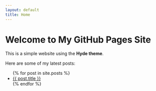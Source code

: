 ```yaml
---
layout: default
title: Home
---
```


# Welcome to My GitHub Pages Site

This is a simple website using the **Hyde theme**.

Here are some of my latest posts:

<ul>
  {% for post in site.posts %}
    <li>
      <a href="{{ post.url }}">{{ post.title }}</a>
    </li>
  {% endfor %}
</ul>

